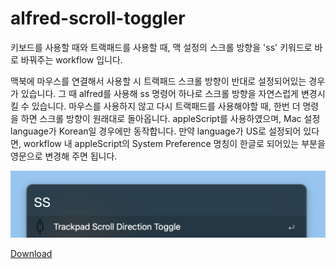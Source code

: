 # alfred-scroll-toggler

키보드를 사용할 때와 트랙패드를 사용할 때, 맥 설정의 스크롤 방향을 'ss' 키워드로 바로 바꿔주는 workflow 입니다.

맥북에 마우스를 연결해서 사용할 시 트랙패드 스크롤 방향이 반대로 설정되어있는 경우가 있습니다. 
그 때 alfred를 사용해 ss 명령어 하나로 스크롤 방향을 자연스럽게 변경시킬 수 있습니다.
마우스를 사용하지 않고 다시 트랙패드를 사용해야할 때, 한번 더 명령을 하면 스크롤 방향이 원래대로 돌아옵니다.
appleScript를 사용하였으며, Mac 설정 language가 Korean일 경우에만 동작합니다. 
만약 language가 US로 설정되어 있다면, workflow 내 appleScript의 System Preference 명칭이 한글로 되어있는 부분을 영문으로 변경해 주면 됩니다.

![](image/scroll-toggler.png)

[Download](https://github.com/pozafly/alfred-scroll-toggler/raw/master/src/scroll-toggler.alfredworkflow)
